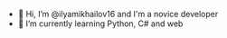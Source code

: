 - 👋 Hi, I’m @ilyamikhailov16 and I'm a novice developer
- 🌱 I’m currently learning Python, C# and web

